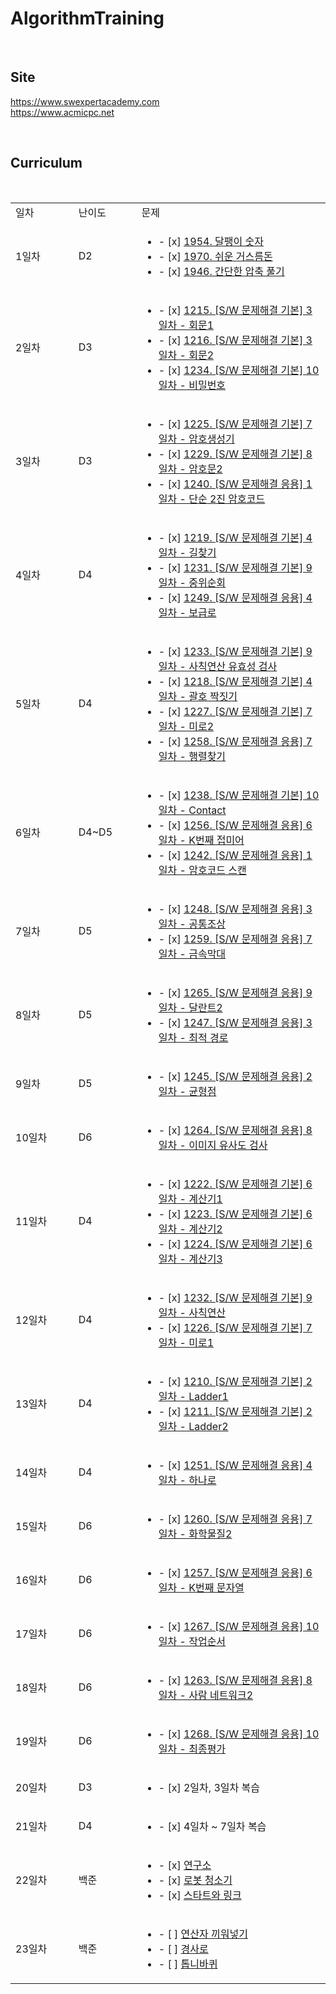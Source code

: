 # AlgorithmTraining

<br>

## Site
<a href='https://www.swexpertacademy.com/main/main.do'>https://www.swexpertacademy.com</a>
<br>
<a href='https://www.acmicpc.net'>https://www.acmicpc.net</a>

<br>

## Curriculum
<table>
  <tr>
    <td width=20%>일차</td>
    <td width=20%>난이도</td>
    <td width=60%>문제</td>
  </tr>
  <tr>
    <td>1일차</td>
    <td>D2</td>
    <td>
      <ul>
        <li>
          - [x] <a href='https://www.swexpertacademy.com/main/code/problem/problemDetail.do?contestProbId=AV5PobmqAPoDFAUq&categoryId=AV5PobmqAPoDFAUq&categoryType=CODE'>1954. 달팽이 숫자</a>
        </li>
        <li>
          - [x] <a href='https://www.swexpertacademy.com/main/code/problem/problemDetail.do?contestProbId=AV5PsIl6AXIDFAUq&categoryId=AV5PsIl6AXIDFAUq&categoryType=CODE'>1970. 쉬운 거스름돈</a>
        </li>
        <li>
          - [x] <a href='https://www.swexpertacademy.com/main/code/problem/problemDetail.do?contestProbId=AV5PmkDKAOMDFAUq&categoryId=AV5PmkDKAOMDFAUq&categoryType=CODE'>1946. 간단한 압축 풀기</a>
        </li>
      </ul>
    </td>
  </tr>
  
  <tr>
    <td>2일차</td>
    <td>D3</td>
    <td>
      <ul>
        <li>
          - [x] <a href='https://www.swexpertacademy.com/main/code/problem/problemDetail.do?contestProbId=AV14QpAaAAwCFAYi&categoryId=AV14QpAaAAwCFAYi&categoryType=CODE'>1215. [S/W 문제해결 기본] 3일차 - 회문1</a>
        </li>
        <li>
          - [x] <a href='https://www.swexpertacademy.com/main/code/problem/problemDetail.do?contestProbId=AV14Rq5aABUCFAYi&categoryId=AV14Rq5aABUCFAYi&categoryType=CODE'>1216. [S/W 문제해결 기본] 3일차 - 회문2</a>
        </li>
        <li>
          - [x] <a href='https://www.swexpertacademy.com/main/code/problem/problemDetail.do?contestProbId=AV14_DEKAJcCFAYD&categoryId=AV14_DEKAJcCFAYD&categoryType=CODE'>1234. [S/W 문제해결 기본] 10일차 - 비밀번호</a>
        </li>
      </ul>
    </td>
  </tr>
  
  <tr>
    <td>3일차</td>
    <td>D3</td>
    <td>
      <ul>
        <li>
          - [x] <a href='https://www.swexpertacademy.com/main/code/problem/problemDetail.do?contestProbId=AV14uWl6AF0CFAYD&categoryId=AV14uWl6AF0CFAYD&categoryType=CODE'>1225. [S/W 문제해결 기본] 7일차 - 암호생성기</a>
        </li>
        <li>
          - [x] <a href='https://www.swexpertacademy.com/main/code/problem/problemDetail.do?contestProbId=AV14yIsqAHYCFAYD&categoryId=AV14yIsqAHYCFAYD&categoryType=CODE'>1229. [S/W 문제해결 기본] 8일차 - 암호문2</a>
        </li>
        <li>
          - [x] <a href='https://www.swexpertacademy.com/main/code/problem/problemDetail.do?contestProbId=AV15FZuqAL4CFAYD'>1240. [S/W 문제해결 응용] 1일차 - 단순 2진 암호코드</a>
        </li>
      </ul>
    </td>
  </tr>
  
  <tr>
    <td>4일차</td>
    <td>D4</td>
    <td>
      <ul>
        <li>
          - [x] <a href='https://www.swexpertacademy.com/main/code/problem/problemDetail.do?contestProbId=AV14geLqABQCFAYD&categoryId=AV14geLqABQCFAYD&categoryType=CODE'>1219. [S/W 문제해결 기본] 4일차 - 길찾기</a>
        </li>
        <li>
          - [x] <a href='https://www.swexpertacademy.com/main/code/problem/problemDetail.do?contestProbId=AV140YnqAIECFAYD&categoryId=AV140YnqAIECFAYD&categoryType=CODE'>1231. [S/W 문제해결 기본] 9일차 - 중위순회</a>
        </li>
        <li>
          - [x] <a href='https://www.swexpertacademy.com/main/code/problem/problemDetail.do?contestProbId=AV15QRX6APsCFAYD&categoryId=AV15QRX6APsCFAYD&categoryType=CODE'>1249. [S/W 문제해결 응용] 4일차 - 보급로</a>
        </li>
      </ul>
    </td>
  </tr>
  
  <tr>
    <td>5일차</td>
    <td>D4</td>
    <td>
      <ul>
        <li>
          - [x] <a href='https://www.swexpertacademy.com/main/code/problem/problemDetail.do?contestProbId=AV141176AIwCFAYD&categoryId=AV141176AIwCFAYD&categoryType=CODE'>1233. [S/W 문제해결 기본] 9일차 - 사칙연산 유효성 검사</a>
        </li>
        <li>
          - [x] <a href='https://www.swexpertacademy.com/main/code/problem/problemDetail.do?contestProbId=AV14eWb6AAkCFAYD&categoryId=AV14eWb6AAkCFAYD&categoryType=CODE'>1218. [S/W 문제해결 기본] 4일차 - 괄호 짝짓기</a>
        </li>
        <li>
          - [x] <a href='https://www.swexpertacademy.com/main/code/problem/problemDetail.do?contestProbId=AV14wL9KAGkCFAYD&categoryId=AV14wL9KAGkCFAYD&categoryType=CODE'>1227. [S/W 문제해결 기본] 7일차 - 미로2</a>
        </li>
        <li>
          - [x] <a href='https://www.swexpertacademy.com/main/code/problem/problemDetail.do?contestProbId=AV18LoAqItcCFAZN&categoryId=AV18LoAqItcCFAZN&categoryType=CODE'>1258. [S/W 문제해결 응용] 7일차 - 행렬찾기</a>
        </li>
      </ul>
    </td>
  </tr>
  
  <tr>
    <td>6일차</td>
    <td>D4~D5</td>
    <td>
      <ul>
        <li>
          - [x] <a href='https://www.swexpertacademy.com/main/code/problem/problemDetail.do?contestProbId=AV15B1cKAKwCFAYD&categoryId=AV15B1cKAKwCFAYD&categoryType=CODE'>1238. [S/W 문제해결 기본] 10일차 - Contact</a>
        </li>
        <li>
          - [x] <a href='https://www.swexpertacademy.com/main/code/problem/problemDetail.do?contestProbId=AV18GHd6IskCFAZN&categoryId=AV18GHd6IskCFAZN&categoryType=CODE'>1256. [S/W 문제해결 응용] 6일차 - K번째 접미어</a>
        </li>
        <li>
          - [x] <a href='https://www.swexpertacademy.com/main/code/problem/problemDetail.do?contestProbId=AV15JEKKAM8CFAYD&categoryId=AV15JEKKAM8CFAYD&categoryType=CODE'>1242. [S/W 문제해결 응용] 1일차 - 암호코드 스캔</a>
        </li>
      </ul>
    </td>
  </tr>
  
  <tr>
    <td>7일차</td>
    <td>D5</td>
    <td>
      <ul>
        <li>
          - [x] <a href='https://www.swexpertacademy.com/main/code/problem/problemDetail.do?contestProbId=AV15PTkqAPYCFAYD&categoryId=AV15PTkqAPYCFAYD&categoryType=CODE'>1248. [S/W 문제해결 응용] 3일차 - 공통조상</a>
        </li>
        <li>
          - [x] <a href='https://www.swexpertacademy.com/main/code/problem/problemDetail.do?contestProbId=AV18NaZqIt8CFAZN&categoryId=AV18NaZqIt8CFAZN&categoryType=CODE'>1259. [S/W 문제해결 응용] 7일차 - 금속막대</a>
        </li>
      </ul>
    </td>
  </tr>
  
  <tr>
    <td>8일차</td>
    <td>D5</td>
    <td>
      <ul>
        <li>
          - [x] <a href='https://www.swexpertacademy.com/main/code/problem/problemDetail.do?contestProbId=AV18R8FKIvoCFAZN&categoryId=AV18R8FKIvoCFAZN&categoryType=CODE'>1265. [S/W 문제해결 응용] 9일차 - 달란트2</a>
        </li>
        <li>
          - [x] <a href='https://www.swexpertacademy.com/main/code/problem/problemDetail.do?contestProbId=AV15OZ4qAPICFAYD&categoryId=AV15OZ4qAPICFAYD&categoryType=CODE'>1247. [S/W 문제해결 응용] 3일차 - 최적 경로</a>
        </li>
      </ul>
    </td>
  </tr>
  
  <tr>
    <td>9일차</td>
    <td>D5</td>
    <td>
      <ul>
        <li>
          - [x] <a href='https://www.swexpertacademy.com/main/code/problem/problemDetail.do?contestProbId=AV15MeBKAOgCFAYD&categoryId=AV15MeBKAOgCFAYD&categoryType=CODE'>1245. [S/W 문제해결 응용] 2일차 - 균형점</a>
        </li>
      </ul>
    </td>
  </tr>
  
  <tr>
    <td>10일차</td>
    <td>D6</td>
    <td>
      <ul>
        <li>
          - [x] <a href='https://www.swexpertacademy.com/main/code/problem/problemDetail.do?contestProbId=AV18Q_MqIvUCFAZN&categoryId=AV18Q_MqIvUCFAZN&categoryType=CODE'>1264. [S/W 문제해결 응용] 8일차 - 이미지 유사도 검사</a>
        </li>
      </ul>
    </td>
  </tr>
  
  <tr>
      <td>11일차</td>
      <td>D4</td>
      <td>
        <ul>
          <li>
            - [x] <a href='https://www.swexpertacademy.com/main/code/problem/problemDetail.do?contestProbId=AV14mbSaAEwCFAYD&categoryId=AV14mbSaAEwCFAYD&categoryType=CODE'>1222. [S/W 문제해결 기본] 6일차 - 계산기1</a>
          </li>
          <li>
            - [x] <a href='https://www.swexpertacademy.com/main/code/problem/problemDetail.do?contestProbId=AV14nnAaAFACFAYD&categoryId=AV14nnAaAFACFAYD&categoryType=CODE'>1223. [S/W 문제해결 기본] 6일차 - 계산기2</a>
          </li>
          <li>
            - [x] <a href='https://www.swexpertacademy.com/main/code/problem/problemDetail.do?contestProbId=AV14tDX6AFgCFAYD&categoryId=AV14tDX6AFgCFAYD&categoryType=CODE'>1224. [S/W 문제해결 기본] 6일차 - 계산기3</a>
          </li>
        </ul>
      </td>
    </tr>
    
  <tr>
    <td>12일차</td>
    <td>D4</td>
    <td>
      <ul>
        <li>
          - [x] <a href='https://www.swexpertacademy.com/main/code/problem/problemDetail.do?contestProbId=AV141J8KAIcCFAYD&categoryId=AV141J8KAIcCFAYD&categoryType=CODE'>1232. [S/W 문제해결 기본] 9일차 - 사칙연산</a>
        </li>
        <li>
          - [x] <a href='https://www.swexpertacademy.com/main/code/problem/problemDetail.do?contestProbId=AV14vXUqAGMCFAYD&categoryId=AV14vXUqAGMCFAYD&categoryType=CODE'>1226. [S/W 문제해결 기본] 7일차 - 미로1</a>
        </li>
      </ul>
    </td>
  </tr>
  
  <tr>
    <td>13일차</td>
    <td>D4</td>
    <td>
      <ul>
        <li>
          - [x] <a href='https://www.swexpertacademy.com/main/code/problem/problemDetail.do?contestProbId=AV14ABYKADACFAYh&categoryId=AV14ABYKADACFAYh&categoryType=CODE'>1210. [S/W 문제해결 기본] 2일차 - Ladder1</a>
        </li>
        <li>
          - [x] <a href='https://www.swexpertacademy.com/main/code/problem/problemDetail.do?contestProbId=AV14BgD6AEECFAYh&categoryId=AV14BgD6AEECFAYh&categoryType=CODE'>1211. [S/W 문제해결 기본] 2일차 - Ladder2</a>
        </li>
      </ul>
    </td>
  </tr>
  
  <tr>
    <td>14일차</td>
    <td>D4</td>
    <td>
      <ul>
        <li>
          - [x] <a href='https://www.swexpertacademy.com/main/code/problem/problemDetail.do?contestProbId=AV15StKqAQkCFAYD&categoryId=AV15StKqAQkCFAYD&categoryType=CODE'>1251. [S/W 문제해결 응용] 4일차 - 하나로</a>
        </li>
      </ul>
    </td>
  </tr>
  
  <tr>
    <td>15일차</td>
    <td>D6</td>
    <td>
      <ul>
        <li>
          - [x] <a href='https://www.swexpertacademy.com/main/code/problem/problemDetail.do?contestProbId=AV18OR16IuUCFAZN&categoryId=AV18OR16IuUCFAZN&categoryType=CODE'>1260. [S/W 문제해결 응용] 7일차 - 화학물질2</a>
        </li>
      </ul>
    </td>
  </tr>
  
  <tr>
    <td>16일차</td>
    <td>D6</td>
    <td>
      <ul>
        <li>
          - [x] <a href='https://www.swexpertacademy.com/main/code/problem/problemDetail.do?contestProbId=AV18KWf6ItECFAZN&categoryId=AV18KWf6ItECFAZN&categoryType=CODE'>1257. [S/W 문제해결 응용] 6일차 - K번째 문자열</a>
        </li>
      </ul>
    </td>
  </tr>
  
  <tr>
    <td>17일차</td>
    <td>D6</td>
    <td>
      <ul>
        <li>
          - [x] <a href='https://www.swexpertacademy.com/main/code/problem/problemDetail.do?contestProbId=AV18TrIqIwUCFAZN&categoryId=AV18TrIqIwUCFAZN&categoryType=CODE'>1267. [S/W 문제해결 응용] 10일차 - 작업순서</a>
        </li>
      </ul>
    </td>
  </tr>
  
  <tr>
    <td>18일차</td>
    <td>D6</td>
    <td>
      <ul>
        <li>
          - [x] <a href='https://www.swexpertacademy.com/main/code/problem/problemDetail.do?contestProbId=AV18P2B6Iu8CFAZN&categoryId=AV18P2B6Iu8CFAZN&categoryType=CODE'>1263. [S/W 문제해결 응용] 8일차 - 사람 네트워크2</a>
        </li>
      </ul>
    </td>
  </tr>
  
  <tr>
    <td>19일차</td>
    <td>D6</td>
    <td>
      <ul>
        <li>
          - [x] <a href='https://www.swexpertacademy.com/main/code/problem/problemDetail.do?contestProbId=AV18U3f6Iw0CFAZN'>1268. [S/W 문제해결 응용] 10일차 - 최종평가</a>
        </li>
      </ul>
    </td>
  </tr>
  
  <tr>
    <td>20일차</td>
    <td>D3</td>
    <td>
      <ul>
        <li>
          - [x] 2일차, 3일차 복습
        </li>
      </ul>
    </td>
  </tr>
  
  <tr>
    <td>21일차</td>
    <td>D4</td>
    <td>
      <ul>
        <li>
          - [x] 4일차 ~ 7일차 복습
        </li>
      </ul>
    </td>
  </tr>
  
  <tr>
    <td>22일차</td>
    <td>백준</td>
    <td>
      <ul>
        <li>
          - [x] <a href='https://www.acmicpc.net/problem/14502'>연구소</a>
        </li>
        <li>
          - [x] <a href='https://www.acmicpc.net/problem/14503'>로봇 청소기</a>
        </li>
        <li>
          - [x] <a href='https://www.acmicpc.net/problem/14889'>스타트와 링크</a>
        </li>
      </ul>
    </td>
  </tr>
  
  <tr>
    <td>23일차</td>
    <td>백준</td>
    <td>
      <ul>
        <li>
          - [ ] <a href='https://www.acmicpc.net/problem/14888'>연산자 끼워넣기</a>
        </li>
        <li>
          - [ ] <a href='https://www.acmicpc.net/problem/14890'>경사로</a>
        </li>
        <li>
          - [ ] <a href='https://www.acmicpc.net/problem/14891'>톱니바퀴</a>
        </li>
      </ul>
    </td>
  </tr>
    
</table>
